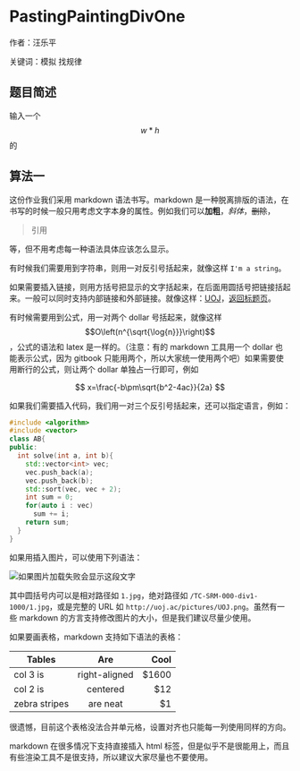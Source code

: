 # PastingPaintingDivOne
作者：汪乐平

关键词：模拟 找规律
## 题目简述
输入一个$$w*h$$的

## 算法一
这份作业我们采用 markdown 语法书写。markdown 是一种脱离排版的语法，在书写的时候一般只用考虑文字本身的属性。例如我们可以**加粗**，*斜体*，~~删除~~，

> 引用

等，但不用考虑每一种语法具体应该怎么显示。

有时候我们需要用到字符串，则用一对反引号括起来，就像这样 `I'm a string`。

如果需要插入链接，则用方括号把显示的文字括起来，在后面用圆括号把链接括起来。一般可以同时支持内部链接和外部链接。就像这样：[UOJ](http://uoj.ac/)，[返回标题页](/)。

有时候需要用到公式，用一对两个 dollar 号括起来，就像这样 $$O\left(n^{\sqrt{\log{n}}}\right)$$，公式的语法和 latex 是一样的。（注意：有的 markdown 工具用一个 dollar 也能表示公式，因为 gitbook 只能用两个，所以大家统一使用两个吧）如果需要使用断行的公式，则让两个 dollar 单独占一行即可，例如

$$
x=\frac{-b\pm\sqrt{b^2-4ac}}{2a}
$$

如果我们需要插入代码，我们用一对三个反引号括起来，还可以指定语言，例如：

```C++
#include <algorithm>
#include <vector>
class AB{
public:
  int solve(int a, int b){
    std::vector<int> vec;
    vec.push_back(a);
    vec.push_back(b);
    std::sort(vec, vec + 2);
    int sum = 0;
    for(auto i : vec)
      sum += i;
    return sum;
  }
}
```

如果用插入图片，可以使用下列语法：

![如果图片加载失败会显示这段文字](1.jpg)

其中圆括号内可以是相对路径如 `1.jpg`，绝对路径如 `/TC-SRM-000-div1-1000/1.jpg`，或是完整的 URL 如 `http://uoj.ac/pictures/UOJ.png`。虽然有一些 markdown 的方言支持修改图片的大小，但是我们建议尽量少使用。

如果要画表格，markdown 支持如下语法的表格：

| Tables        | Are           | Cool  |
| ------------- |:-------------:| -----:|
| col 3 is      | right-aligned | $1600 |
| col 2 is      | centered      |   $12 |
| zebra stripes | are neat      |    $1 |

很遗憾，目前这个表格没法合并单元格，设置对齐也只能每一列使用同样的方向。

markdown 在很多情况下支持直接插入 html 标签，但是似乎不是很能用上，而且有些渲染工具不是很支持，所以建议大家尽量也不要使用。

